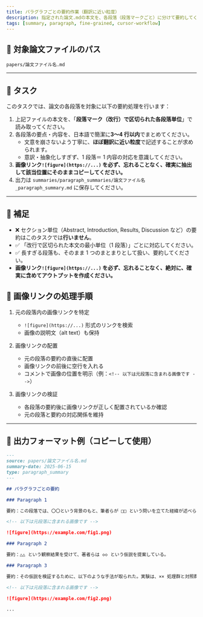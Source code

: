 ```yaml
---
title: パラグラフごとの要約作業（翻訳に近い粒度）
description: 指定された論文.mdの本文を、各段落（段落マークごと）に分けて要約してください。Abstract や Introduction ごとではなく、**実際の改行で区切られた段落単位**での作業です。
tags: [summary, paragraph, fine-grained, cursor-workflow]
---
```


## 📂 対象論文ファイルのパス

`papers/論文ファイル名.md`

---

## 📌 タスク

このタスクでは、論文の各段落を対象に以下の要約処理を行います：

1. 上記ファイルの本文を、「**段落マーク（改行）で区切られた各段落単位**」で読み取ってください。
2. 各段落の要点・内容を、日本語で簡潔に**3〜4 行以内**でまとめてください。
   - 文意を崩さないよう丁寧に、**ほぼ翻訳に近い粒度**で記述することが求められます。
   - 意訳・抽象化しすぎず、1 段落＝ 1 内容の対応を意識してください。
3. **画像リンク`![figure](https://...)` を必ず、忘れることなく、確実に抽出して該当位置にそのままコピーしてください。**
4. 出力は `summaries/paragraph_summaries/論文ファイル名_paragraph_summary.md` に保存してください。

---

## 📄 補足

- ❌ セクション単位（Abstract, Introduction, Results, Discussion など）の要約はこのタスクでは**行いません**。
- ✅ 「改行で区切られた本文の最小単位（1 段落）」ごとに対応してください。
- ✅ 長すぎる段落も、そのまま 1 つのまとまりとして扱い、要約してください。
- **画像リンク`![figure](https://...)` を必ず、忘れることなく、絶対に、確実に含めてアウトプットを作成ください。**

## 📌 画像リンクの処理手順

1. 元の段落内の画像リンクを特定

   - `![figure](https://...)` 形式のリンクを検索
   - 画像の説明文（alt text）も保持

2. 画像リンクの配置

   - 元の段落の要約の直後に配置
   - 画像リンクの前後に空行を入れる
   - コメントで画像の位置を明示（例：`<!-- 以下は元段落に含まれる画像です -->`）

3. 画像リンクの検証
   - 各段落の要約後に画像リンクが正しく配置されているか確認
   - 元の段落と要約の対応関係を維持

---

## 🧾 出力フォーマット例（コピーして使用）

```markdown
---
source: papers/論文ファイル名.md
summary-date: 2025-06-15
type: paragraph_summary
---

## パラグラフごとの要約

### Paragraph 1

要約：この段落では、〇〇という背景のもと、筆者らが □□ という問いを立てた経緯が述べられている。

<!-- 以下は元段落に含まれる画像です -->

![figure](https://example.com/fig1.png)

### Paragraph 2

要約：△△ という観察結果を受けて、著者らは ◇◇ という仮説を提案している。

### Paragraph 3

要約：その仮説を検証するために、以下のような手法が取られた。実験は、×× 処理群と対照群を比較する形で構成された。

<!-- 以下は元段落に含まれる画像です -->

![figure](https://example.com/fig2.png)

...
```
